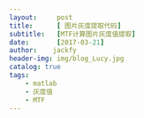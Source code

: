 ```yaml
---
layout:     post
title:      [ 图片灰度提取代码]
subtitle:   [MTF计算图片灰度值提取]
date:       [2017-03-21]
author:    jackfy
header-img: img/blog_Lucy.jpg
catalog: true
tags:
    - matlab
    - 灰度值
    - MTF
---
```


